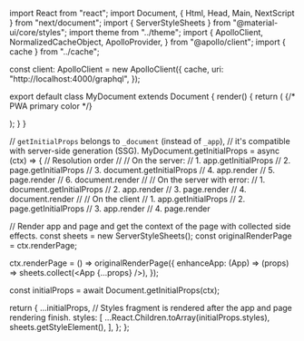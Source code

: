import React from "react";
import Document, { Html, Head, Main, NextScript } from "next/document";
import { ServerStyleSheets } from "@material-ui/core/styles";
import theme from "../theme";
import {
  ApolloClient,
  NormalizedCacheObject,
  ApolloProvider,
} from "@apollo/client";
import { cache } from "../cache";

const client: ApolloClient<NormalizedCacheObject> = new ApolloClient({
  cache,
  uri: "http://localhost:4000/graphql",
});

export default class MyDocument extends Document {
  render() {
    return (
      <ApolloProvider client={client}>
        <Html lang="en">
          <Head>
            {/* PWA primary color */}
            <meta name="theme-color" content={theme.palette.primary.main} />
            <link
              rel="stylesheet"
              href="https://fonts.googleapis.com/css?family=Roboto:300,400,500,700&display=swap"
            />
          </Head>
          <body>
            <Main />
            <NextScript />
          </body>
        </Html>
      </ApolloProvider>
    );
  }
}

// `getInitialProps` belongs to `_document` (instead of `_app`),
// it's compatible with server-side generation (SSG).
MyDocument.getInitialProps = async (ctx) => {
  // Resolution order
  //
  // On the server:
  // 1. app.getInitialProps
  // 2. page.getInitialProps
  // 3. document.getInitialProps
  // 4. app.render
  // 5. page.render
  // 6. document.render
  //
  // On the server with error:
  // 1. document.getInitialProps
  // 2. app.render
  // 3. page.render
  // 4. document.render
  //
  // On the client
  // 1. app.getInitialProps
  // 2. page.getInitialProps
  // 3. app.render
  // 4. page.render

  // Render app and page and get the context of the page with collected side effects.
  const sheets = new ServerStyleSheets();
  const originalRenderPage = ctx.renderPage;

  ctx.renderPage = () =>
    originalRenderPage({
      enhanceApp: (App) => (props) => sheets.collect(<App {...props} />),
    });

  const initialProps = await Document.getInitialProps(ctx);

  return {
    ...initialProps,
    // Styles fragment is rendered after the app and page rendering finish.
    styles: [
      ...React.Children.toArray(initialProps.styles),
      sheets.getStyleElement(),
    ],
  };
};
